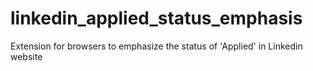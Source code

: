 # linkedin_applied_status_emphasis
Extension for browsers to emphasize the status of 'Applied' in Linkedin website
